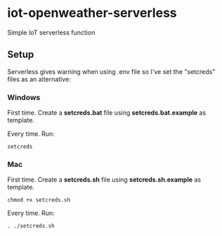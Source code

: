 # iot-openweather-serverless

Simple IoT serverless function

## Setup

Serverless gives warning when using .env file so I've set the "setcreds" files as an alternative:

### Windows

First time. Create a **setcreds.bat** file using **setcreds.bat.example** as template.

Every time. Run:

```
setcreds
```

### Mac

First time. Create a **setcreds.sh** file using **setcreds.sh.example** as template.

```
chmod +x setcreds.sh
```

Every time. Run:

```
. ./setcreds.sh
```
